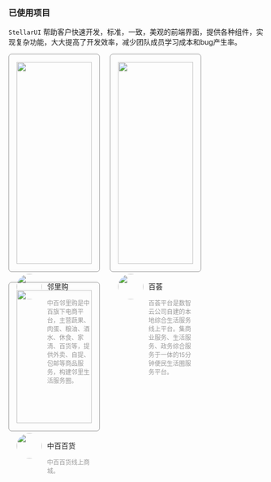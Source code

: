 ### 已使用项目
`StellarUI` 帮助客户快速开发，标准，一致，美观的前端界面，提供各种组件，实现复杂功能，大大提高了开发效率，减少团队成员学习成本和bug产生率。

<style>
.project {
	display: flex;
	flex-wrap: wrap;
	column-gap: 20px;
	row-gap: 20px;
	margin-bottom:20px;
}
.item {
	width: calc((100% / 3) - 20px);
	border: 1px solid #999;
	border-radius: 6px;
	padding:15px;
}
.top {
	transition: all 0.3s;
}
.top img{
	width:100%;
	aspect-ratio: 1 / 1;
}

.bottom {
	margin-top:20px;
	display:flex;
	column-gap: 10px;
}
.bottom img {
	width:50px !important;
	height:50px;
	border-radius:50%;
}
.bottom .desc {
	font-size: 12px;
	color: #9a9a9a;
}
.mask {
    position: absolute;
    top: 0;
    left: 0;
    background-color: rgba(0, 0, 0, 0.5);
    width: 100%;
    height: 100%;
    z-index: 1;
    opacity: 0;
    transition: opacity 0.3s;
}
</style>

<div class="project">
	<div class="item">
		<div class="top">
			<img src="https://image.whzb.com/chain/StellarUI/头像/邻里购.png"></img>
		</div>	
		<div class="bottom">
			<img src="https://image.whzb.com/chain/StellarUI/头像/邻里购头像.png"></img>
			<div class="info">
				<p class="title">邻里购</p>
				<p class="desc">中百邻里购是中百旗下电商平台，主营蔬果、肉蛋、粮油、酒水、休食、家清、百货等，提供外卖、自提、包邮等商品服务，构建邻里生活服务圈。</p>
			</div>
		</div>
	</div>
	<div class="item">
		<div class="top">
			<img src="https://image.whzb.com/chain/StellarUI/头像/百荟.png"></img>
		</div>
		<div class="bottom">
			<img src="https://image.whzb.com/chain/StellarUI/头像/百荟头像.png"></img>
			<div class="info">
				<p class="title">百荟</p>
				<p class="desc">百荟平台是数智云公司自建的本地综合生活服务线上平台。集商业服务、生活服务、政务综合服务于一体的15分钟便民生活圈服务平台。</p>
			</div>
		</div>
	</div>
	<div class="item">
		<div class="top">
			<img src="https://image.whzb.com/chain/StellarUI/头像/中百百货.png"></img>
		</div>
		<div class="bottom">
			<img src="https://image.whzb.com/chain/StellarUI/头像/中百百货头像.png"></img>
			<div class="info">
				<p class="title">中百百货</p>
				<p class="desc">中百百货线上商城。</p>
			</div>
		</div>
	</div>
</div>